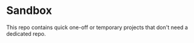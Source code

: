 # Sandbox

This repo contains quick one-off or temporary projects that don't need a dedicated repo.

